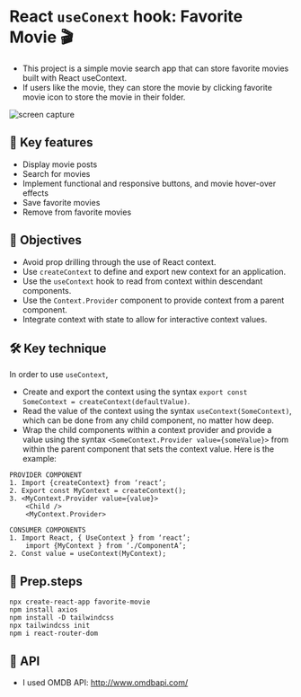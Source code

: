 # React `useConext` hook: Favorite Movie 🎬

- This project is a simple movie search app that can store favorite movies built with React useContext.
- If users like the movie, they can store the movie by clicking favorite movie icon to store the movie in their folder.

<img alt='screen capture' src="/assets/favoriteMovie.gif"></div>

## 🔑 Key features

- Display movie posts
- Search for movies
- Implement functional and responsive buttons, and movie hover-over effects
- Save favorite movies
- Remove from favorite movies

## 🎯 Objectives

- Avoid prop drilling through the use of React context.
- Use `createContext` to define and export new context for an application.
- Use the `useContext` hook to read from context within descendant components.
- Use the `Context.Provider` component to provide context from a parent component.
- Integrate context with state to allow for interactive context values.

## 🛠️ Key technique

In order to use `useContext`,

- Create and export the context using the syntax `export const SomeContext = createContext(defaultValue)`.
- Read the value of the context using the syntax `useContext(SomeContext)`, which can be done from any child component, no matter how deep.
- Wrap the child components within a context provider and provide a value using the syntax `<SomeContext.Provider value={someValue}>` from within the parent component that sets the context value.
  Here is the example:

```
PROVIDER COMPONENT
1. Import {createContext} from ‘react’;
2. Export const MyContext = createContext();
3. <MyContext.Provider value={value}>
	<Child />
	<MyContext.Provider>

CONSUMER COMPONENTS
1. Import React, { UseContext } from ‘react’;
	import {MyContext } from ‘./ComponentA’;
2. Const value = useContext(MyContext);
```

## 📝 Prep.steps

```
npx create-react-app favorite-movie
npm install axios
npm install -D tailwindcss
npx tailwindcss init
npm i react-router-dom
```

## 🔗 API

- I used OMDB API: http://www.omdbapi.com/
